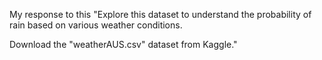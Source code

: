 My response to this "Explore this dataset to understand the probability of rain based on various weather conditions. 

Download the "weatherAUS.csv" dataset from Kaggle."
